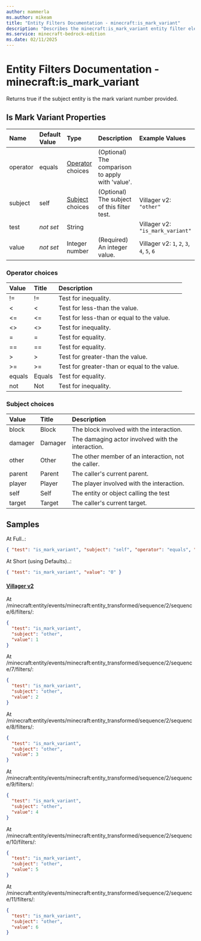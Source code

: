 ```yaml
---
author: mammerla
ms.author: mikeam
title: "Entity Filters Documentation - minecraft:is_mark_variant"
description: "Describes the minecraft:is_mark_variant entity filter element"
ms.service: minecraft-bedrock-edition
ms.date: 02/11/2025 
---
```


# Entity Filters Documentation - minecraft:is_mark_variant

Returns true if the subject entity is the mark variant number provided.


## Is Mark Variant Properties

|Name       |Default Value |Type |Description |Example Values |
|:----------|:-------------|:----|:-----------|:------------- |
| operator | equals | [Operator](#operator-choices) choices | (Optional) The comparison to apply with 'value'. |  | 
| subject | self | [Subject](#subject-choices) choices | (Optional) The subject of this filter test. | Villager v2: `"other"` | 
| test | *not set* | String |  | Villager v2: `"is_mark_variant"` | 
| value | *not set* | Integer number | (Required) An integer value. | Villager v2: `1`, `2`, `3`, `4`, `5`, `6` | 

### Operator choices

|Value       |Title |Description |
|:-----------|:-----|:-----------|
| != | != | Test for inequality.|
| < | < | Test for less-than the value.|
| <= | <= | Test for less-than or equal to the value.|
| <> | <> | Test for inequality.|
| = | = | Test for equality.|
| == | == | Test for equality.|
| > | > | Test for greater-than the value.|
| >= | >= | Test for greater-than or equal to the value.|
| equals | Equals | Test for equality.|
| not | Not | Test for inequality.|

### Subject choices

|Value       |Title |Description |
|:-----------|:-----|:-----------|
| block | Block | The block involved with the interaction.|
| damager | Damager | The damaging actor involved with the interaction.|
| other | Other | The other member of an interaction, not the caller.|
| parent | Parent | The caller's current parent.|
| player | Player | The player involved with the interaction.|
| self | Self | The entity or object calling the test|
| target | Target | The caller's current target.|

## Samples

At Full..: 

```json
{ "test": "is_mark_variant", "subject": "self", "operator": "equals", "value": "0" }
```

At Short (using Defaults)..: 

```json
{ "test": "is_mark_variant", "value": "0" }
```

#### [Villager v2](https://github.com/Mojang/bedrock-samples/tree/preview/behavior_pack/entities/villager_v2.json)

At /minecraft:entity/events/minecraft:entity_transformed/sequence/2/sequence/6/filters/: 

```json
{
  "test": "is_mark_variant",
  "subject": "other",
  "value": 1
}
```

At /minecraft:entity/events/minecraft:entity_transformed/sequence/2/sequence/7/filters/: 

```json
{
  "test": "is_mark_variant",
  "subject": "other",
  "value": 2
}
```

At /minecraft:entity/events/minecraft:entity_transformed/sequence/2/sequence/8/filters/: 

```json
{
  "test": "is_mark_variant",
  "subject": "other",
  "value": 3
}
```

At /minecraft:entity/events/minecraft:entity_transformed/sequence/2/sequence/9/filters/: 

```json
{
  "test": "is_mark_variant",
  "subject": "other",
  "value": 4
}
```

At /minecraft:entity/events/minecraft:entity_transformed/sequence/2/sequence/10/filters/: 

```json
{
  "test": "is_mark_variant",
  "subject": "other",
  "value": 5
}
```

At /minecraft:entity/events/minecraft:entity_transformed/sequence/2/sequence/11/filters/: 

```json
{
  "test": "is_mark_variant",
  "subject": "other",
  "value": 6
}
```
